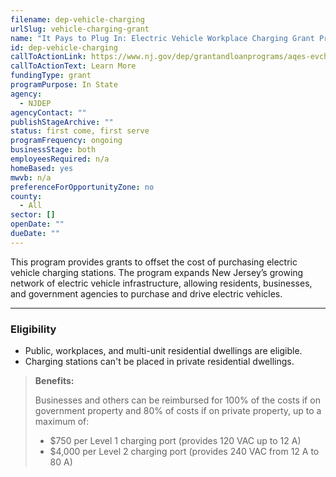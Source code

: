 ```yaml
---
filename: dep-vehicle-charging
urlSlug: vehicle-charging-grant
name: "It Pays to Plug In: Electric Vehicle Workplace Charging Grant Program"
id: dep-vehicle-charging
callToActionLink: https://www.nj.gov/dep/grantandloanprograms/aqes-evcharge.htm
callToActionText: Learn More
fundingType: grant
programPurpose: In State
agency:
  - NJDEP
agencyContact: ""
publishStageArchive: ""
status: first come, first serve
programFrequency: ongoing
businessStage: both
employeesRequired: n/a
homeBased: yes
mwvb: n/a
preferenceForOpportunityZone: no
county:
  - All
sector: []
openDate: ""
dueDate: ""
---
```


This program provides grants to offset the cost of purchasing electric vehicle charging stations. The program expands New Jersey’s growing network of electric vehicle infrastructure, allowing residents, businesses, and government agencies to purchase and drive electric vehicles.

---

### Eligibility

- Public, workplaces, and multi-unit residential dwellings are eligible.
- Charging stations can't be placed in private residential dwellings.

> **Benefits:**
>
> Businesses and others can be reimbursed for 100% of the costs if on government property and 80% of costs if on private property, up to a maximum of:
>
> - $750 per Level 1 charging port (provides 120 VAC up to 12 A)
> - $4,000 per Level 2 charging port (provides 240 VAC from 12 A to 80 A)
